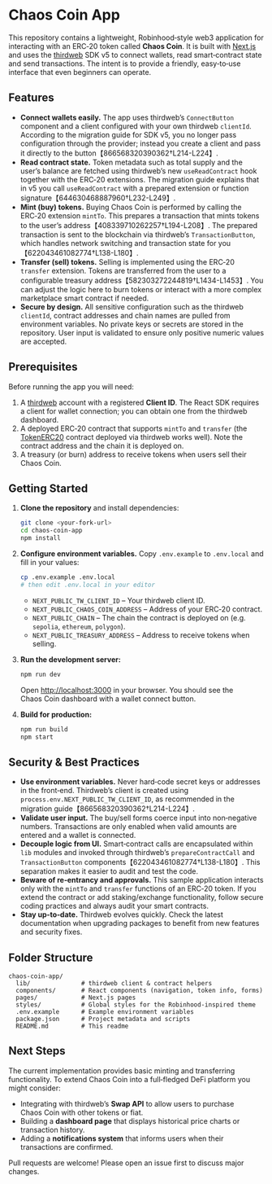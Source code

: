 # Chaos Coin App

This repository contains a lightweight, Robinhood‑style web3 application for interacting with an ERC‑20 token called **Chaos Coin**.  It is built with [Next.js](https://nextjs.org/) and uses the [thirdweb](https://portal.thirdweb.com/) SDK v5 to connect wallets, read smart‑contract state and send transactions.  The intent is to provide a friendly, easy‑to‑use interface that even beginners can operate.

## Features

* **Connect wallets easily.**  The app uses thirdweb’s `ConnectButton` component and a client configured with your own thirdweb `clientId`.  According to the migration guide for SDK v5, you no longer pass configuration through the provider; instead you create a client and pass it directly to the button【866568320390362†L214-L224】.
* **Read contract state.**  Token metadata such as total supply and the user’s balance are fetched using thirdweb’s new `useReadContract` hook together with the ERC‑20 extensions.  The migration guide explains that in v5 you call `useReadContract` with a prepared extension or function signature【644630468887960†L232-L249】.
* **Mint (buy) tokens.**  Buying Chaos Coin is performed by calling the ERC‑20 extension `mintTo`.  This prepares a transaction that mints tokens to the user’s address【408339710262257†L194-L208】.  The prepared transaction is sent to the blockchain via thirdweb’s `TransactionButton`, which handles network switching and transaction state for you【622043461082774†L138-L180】.
* **Transfer (sell) tokens.**  Selling is implemented using the ERC‑20 `transfer` extension.  Tokens are transferred from the user to a configurable treasury address【582303272244819†L1434-L1453】.  You can adjust the logic here to burn tokens or interact with a more complex marketplace smart contract if needed.
* **Secure by design.**  All sensitive configuration such as the thirdweb `clientId`, contract addresses and chain names are pulled from environment variables.  No private keys or secrets are stored in the repository.  User input is validated to ensure only positive numeric values are accepted.

## Prerequisites

Before running the app you will need:

1. A [thirdweb](https://thirdweb.com/) account with a registered **Client ID**.  The React SDK requires a client for wallet connection; you can obtain one from the thirdweb dashboard.
2. A deployed ERC‑20 contract that supports `mintTo` and `transfer` (the [TokenERC20](https://portal.thirdweb.com/contracts/publish?contract=ERC20) contract deployed via thirdweb works well).  Note the contract address and the chain it is deployed on.
3. A treasury (or burn) address to receive tokens when users sell their Chaos Coin.

## Getting Started

1. **Clone the repository** and install dependencies:

   ```bash
   git clone <your-fork-url>
   cd chaos-coin-app
   npm install
   ```

2. **Configure environment variables.**  Copy `.env.example` to `.env.local` and fill in your values:

   ```bash
   cp .env.example .env.local
   # then edit .env.local in your editor
   ```

   * `NEXT_PUBLIC_TW_CLIENT_ID` – Your thirdweb client ID.
   * `NEXT_PUBLIC_CHAOS_COIN_ADDRESS` – Address of your ERC‑20 contract.
   * `NEXT_PUBLIC_CHAIN` – The chain the contract is deployed on (e.g. `sepolia`, `ethereum`, `polygon`).
   * `NEXT_PUBLIC_TREASURY_ADDRESS` – Address to receive tokens when selling.

3. **Run the development server:**

   ```bash
   npm run dev
   ```

   Open [http://localhost:3000](http://localhost:3000) in your browser.  You should see the Chaos Coin dashboard with a wallet connect button.

4. **Build for production:**

   ```bash
   npm run build
   npm start
   ```

## Security & Best Practices

* **Use environment variables.**  Never hard‑code secret keys or addresses in the front‑end.  Thirdweb’s client is created using `process.env.NEXT_PUBLIC_TW_CLIENT_ID`, as recommended in the migration guide【866568320390362†L214-L224】.
* **Validate user input.**  The buy/sell forms coerce input into non‑negative numbers.  Transactions are only enabled when valid amounts are entered and a wallet is connected.
* **Decouple logic from UI.**  Smart‑contract calls are encapsulated within `lib` modules and invoked through thirdweb’s `prepareContractCall` and `TransactionButton` components【622043461082774†L138-L180】.  This separation makes it easier to audit and test the code.
* **Beware of re‑entrancy and approvals.**  This sample application interacts only with the `mintTo` and `transfer` functions of an ERC‑20 token.  If you extend the contract or add staking/exchange functionality, follow secure coding practices and always audit your smart contracts.
* **Stay up‑to‑date.**  Thirdweb evolves quickly.  Check the latest documentation when upgrading packages to benefit from new features and security fixes.

## Folder Structure

```
chaos-coin-app/
  lib/              # thirdweb client & contract helpers
  components/       # React components (navigation, token info, forms)
  pages/            # Next.js pages
  styles/           # Global styles for the Robinhood‑inspired theme
  .env.example      # Example environment variables
  package.json      # Project metadata and scripts
  README.md         # This readme
```

## Next Steps

The current implementation provides basic minting and transferring functionality.  To extend Chaos Coin into a full‑fledged DeFi platform you might consider:

* Integrating with thirdweb’s **Swap API** to allow users to purchase Chaos Coin with other tokens or fiat.
* Building a **dashboard page** that displays historical price charts or transaction history.
* Adding a **notifications system** that informs users when their transactions are confirmed.

Pull requests are welcome!  Please open an issue first to discuss major changes.